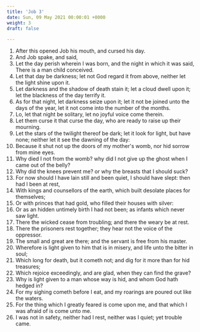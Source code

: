 ```yaml
---
title: 'Job 3'
date: Sun, 09 May 2021 00:00:01 +0000
weight: 3
draft: false
  
---
```


1. After this opened Job his mouth, and cursed his day.
2. And Job spake, and said,
3. Let the day perish wherein I was born, and the night in which it was said, There is a man child conceived.
4. Let that day be darkness; let not God regard it from above, neither let the light shine upon it.
5. Let darkness and the shadow of death stain it; let a cloud dwell upon it; let the blackness of the day terrify it.
6. As for that night, let darkness seize upon it; let it not be joined unto the days of the year, let it not come into the number of the months.
7. Lo, let that night be solitary, let no joyful voice come therein.
8. Let them curse it that curse the day, who are ready to raise up their mourning.
9. Let the stars of the twilight thereof be dark; let it look for light, but have none; neither let it see the dawning of the day:
10. Because it shut not up the doors of my mother's womb, nor hid sorrow from mine eyes.
11. Why died I not from the womb? why did I not give up the ghost when I came out of the belly?
12. Why did the knees prevent me? or why the breasts that I should suck?
13. For now should I have lain still and been quiet, I should have slept: then had I been at rest,
14. With kings and counsellors of the earth, which built desolate places for themselves;
15. Or with princes that had gold, who filled their houses with silver:
16. Or as an hidden untimely birth I had not been; as infants which never saw light.
17. There the wicked cease from troubling; and there the weary be at rest.
18. There the prisoners rest together; they hear not the voice of the oppressor.
19. The small and great are there; and the servant is free from his master.
20. Wherefore is light given to him that is in misery, and life unto the bitter in soul;
21. Which long for death, but it cometh not; and dig for it more than for hid treasures;
22. Which rejoice exceedingly, and are glad, when they can find the grave?
23. Why is light given to a man whose way is hid, and whom God hath hedged in?
24. For my sighing cometh before I eat, and my roarings are poured out like the waters.
25. For the thing which I greatly feared is come upon me, and that which I was afraid of is come unto me.
26. I was not in safety, neither had I rest, neither was I quiet; yet trouble came.
